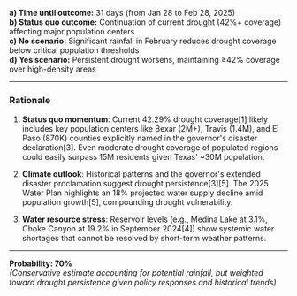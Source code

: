 **a) Time until outcome:** 31 days (from Jan 28 to Feb 28, 2025)  
**b) Status quo outcome:** Continuation of current drought (42%+ coverage) affecting major population centers  
**c) No scenario:** Significant rainfall in February reduces drought coverage below critical population thresholds  
**d) Yes scenario:** Persistent drought worsens, maintaining ≥42% coverage over high-density areas  

---

### Rationale  
1. **Status quo momentum**: Current 42.29% drought coverage[1] likely includes key population centers like Bexar (2M+), Travis (1.4M), and El Paso (870K) counties explicitly named in the governor's disaster declaration[3]. Even moderate drought coverage of populated regions could easily surpass 15M residents given Texas' ~30M population.  

2. **Climate outlook**: Historical patterns and the governor's extended disaster proclamation suggest drought persistence[3][5]. The 2025 Water Plan highlights an 18% projected water supply decline amid population growth[5], compounding drought vulnerability.  

3. **Water resource stress**: Reservoir levels (e.g., Medina Lake at 3.1%, Choke Canyon at 19.2% in September 2024[4]) show systemic water shortages that cannot be resolved by short-term weather patterns.  

---

**Probability: 70%**  
*(Conservative estimate accounting for potential rainfall, but weighted toward drought persistence given policy responses and historical trends)*
